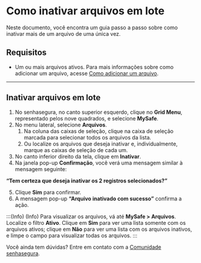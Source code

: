 # Como inativar arquivos em lote

Neste documento, você encontra um guia passo a passo sobre como inativar mais de um arquivo de uma única vez.


## Requisitos

* Um ou mais arquivos ativos. Para mais informações sobre como adicionar um arquivo, acesse [Como adicionar um arquivo](/v3-33/docs/pt/mysafe-files-add).

* * *

## Inativar arquivos em lote

1. No senhasegura, no canto superior esquerdo, clique no **Grid Menu**, representado pelos nove quadrados, e selecione **MySafe**.
2. No menu lateral, selecione **Arquivos**.
    1. Na coluna das caixas de seleção, clique na caixa de seleção marcada para selecionar todos os arquivos da lista.
    2. Ou localize os arquivos que deseja inativar e, individualmente, marque as caixas de seleção de cada um.
3. No canto inferior direito da tela, clique em **Inativar**.
4. Na janela pop-up **Confirmação**, você verá uma mensagem similar à mensagem seguinte:

**“Tem certeza que deseja inativar os 2 registros selecionados?”**

5. Clique **Sim** para confirmar.
6. A mensagem pop-up **“Arquivo inativado com sucesso”** confirma a ação.

:::(Info) (Info)
Para visualizar os arquivos, vá até **MySafe > Arquivos**. Localize o filtro **Ativo**. Clique em **Sim** para ver uma lista somente com os arquivos ativos; clique em **Não** para ver uma lista com os arquivos inativos, e limpe o campo para visualizar todas os arquivos.
:::



Você ainda tem dúvidas? Entre em contato com a [Comunidade senhasegura](https://community.senhasegura.io/).

